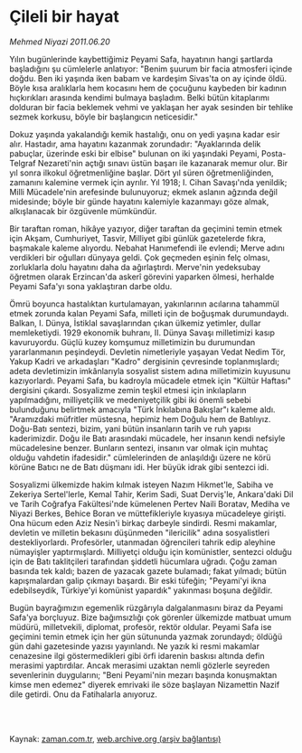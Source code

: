 # Çileli bir hayat

*Mehmed Niyazi 2011.06.20*

<td class="columnist-detail">
<p>Yılın bugünlerinde kaybettiğimiz Peyami Safa, hayatının hangi şartlarda başladığını şu cümlelerle anlatıyor: "Benim şuurum bir facia atmosferi içinde doğdu. Ben iki yaşında iken babam ve kardeşim Sivas'ta on ay içinde öldü. Böyle kısa aralıklarla hem kocasını hem de çocuğunu kaybeden bir kadının hıçkırıkları arasında kendimi bulmaya başladım. Belki bütün kitaplarımı dolduran bir facia beklemek vehmi ve yaklaşan her ayak sesinden bir tehlike sezmek korkusu, böyle bir başlangıcın neticesidir."</p>
<p>
<div id="haberMetinDiv">
<p> Dokuz yaşında yakalandığı kemik hastalığı, onu on yedi yaşına kadar esir alır. Hastadır, ama hayatını kazanmak zorundadır: "Ayaklarında delik pabuçlar, üzerinde eski bir elbise" bulunan on iki yaşındaki Peyami, Posta-Telgraf Nezareti'nin açtığı sınavı üstün başarı ile kazanarak memur olur. Bir yıl sonra ilkokul öğretmenliğine başlar. Dört yıl süren öğretmenliğinden, zamanını kalemine vermek için ayrılır. Yıl 1918; I. Cihan Savaşı'nda yenildik; Milli Mücadele'nin arefesinde bulunuyoruz; ekmek aslanın ağzında değil midesinde; böyle bir günde hayatını kalemiyle kazanmayı göze almak, alkışlanacak bir özgüvenle mümkündür.
<p> Bir taraftan roman, hikâye yazıyor, diğer taraftan da geçimini temin etmek için Akşam, Cumhuriyet, Tasvir, Milliyet gibi günlük gazetelerde fıkra, başmakale kaleme alıyordu. Nebahat Hanımefendi ile evlendi; Merve adını verdikleri bir oğulları dünyaya geldi. Çok geçmeden eşinin felç olması, zorluklarla dolu hayatını daha da ağırlaştırdı. Merve'nin yedeksubay öğretmen olarak Erzincan'da askerî görevini yaparken ölmesi, herhalde Peyami Safa'yı sona yaklaştıran darbe oldu.
<p> Ömrü boyunca hastalıktan kurtulamayan, yakınlarının acılarına tahammül etmek zorunda kalan Peyami Safa, milleti için de boğuşmak durumundaydı. Balkan, I. Dünya, İstiklal savaşlarından çıkan ülkemiz yetimler, dullar memleketiydi. 1929 ekonomik buhranı, II. Dünya Savaşı milletimizi kasıp kavuruyordu. Güçlü kuzey komşumuz milletimizin bu durumundan yararlanmanın peşindeydi. Devletin nimetleriyle yaşayan Vedat Nedim Tör, Yakup Kadri ve arkadaşları "Kadro" dergisinin çevresinde toplanmışlardı; adeta devletimizin imkânlarıyla sosyalist sistem adına milletimizin kuyusunu kazıyorlardı. Peyami Safa, bu kadroyla mücadele etmek için "Kültür Haftası" dergisini çıkardı. Sosyalizme zemin teşkil etmesi için inkılapların yapılmadığını, milliyetçilik ve medeniyetçilik gibi iki önemli sebebi bulunduğunu belirtmek amacıyla "Türk İnkılabına Bakışlar"ı kaleme aldı. "Aramızdaki müfritler müstesna, hepimiz hem Doğulu hem de Batılıyız. Doğu-Batı sentezi, bizim, yani bütün insanların tarih ve ruh yapısı kaderimizdir. Doğu ile Batı arasındaki mücadele, her insanın kendi nefsiyle mücadelesine benzer. Bunların sentezi, insanın var olmak için muhtaç olduğu vahdetin ifadesidir." cümlelerinden de anlaşıldığı üzere ne körü körüne Batıcı ne de Batı düşmanı idi. Her büyük idrak gibi sentezci idi.
<p> Sosyalizmi ülkemizde hakim kılmak isteyen Nazım Hikmet'le, Sabiha ve Zekeriya Sertel'lerle, Kemal Tahir, Kerim Sadi, Suat Derviş'le, Ankara'daki Dil ve Tarih Coğrafya Fakültesi'nde kümelenen Pertev Naili Boratav, Mediha ve Niyazi Berkes, Behice Boran ve müttefikleriyle kıyasıya mücadeleye girişti. Ona hücum eden Aziz Nesin'i birkaç darbeyle sindirdi. Resmi makamlar, devletin ve milletin bekasını düşünmeden "ilericilik" adına sosyalistleri destekliyorlardı. Profesörler, utanmadan öğrencileri tahrik edip aleyhine nümayişler yaptırmışlardı. Milliyetçi olduğu için komünistler, sentezci olduğu için de Batı taklitçileri tarafından şiddetli hücumlara uğradı. Çoğu zaman basında tek kaldı; bazen de yazacak gazete bulamadı; fakat yılmadı; bütün kapışmalardan galip çıkmayı başardı. Bir eski tüfeğin; "Peyami'yi ikna edebilseydik, Türkiye'yi komünist yapardık" yakınması boşuna değildir.
<p> Bugün bayrağımızın egemenlik rüzgârıyla dalgalanmasını biraz da Peyami Safa'ya borçluyuz. Bize bağımsızlığı çok görenler ülkemizde matbuat umum müdürü, milletvekili, diplomat, profesör, rektör oldular. Peyami Safa ise geçimini temin etmek için her gün sütununda yazmak zorundaydı; öldüğü gün dahi gazetesinde yazısı yayınlandı. Ne yazık ki resmi makamlar cenazesine ilgi göstermedikleri gibi örfi idarenin baskısı altında defin merasimi yaptırdılar. Ancak merasimi uzaktan nemli gözlerle seyreden sevenlerinin duygularını; "Beni Peyami'nin mezarı başında konuşmaktan kimse men edemez" diyerek emrivaki ile söze başlayan Nizamettin Nazif dile getirdi. Onu da Fatihalarla anıyoruz. </p></p></p></p></p></div>
</p>


<p><br>
		 </br></p></td>

Kaynak: [zaman.com.tr](http://zaman.com.tr/yazar.do?yazino=1148779), [web.archive.org (arşiv bağlantısı)](http://web.archive.org/web/20110915092535/http://www.zaman.com.tr:80/yazar.do?yazino=1148779)

